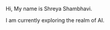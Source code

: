 Hi, My name is Shreya Shambhavi.

I am currently exploring the realm of AI.

<!---
shreya-shambhavi/shreya-shambhavi is a ✨ special ✨ repository because its `README.md` (this file) appears on your GitHub profile.
You can click the Preview link to take a look at your changes.
--->

